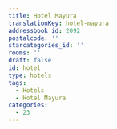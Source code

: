 ```yaml
---
title: Hotel Mayura
translationKey: hotel-mayura
addressbook_id: 2092
postalcode: ''
starcategories_id: ''
rooms: ''
draft: false
id: hotel
type: hotels
tags:
  - Hotels
  - Hotel Mayura
categories:
  - 23
---
```

